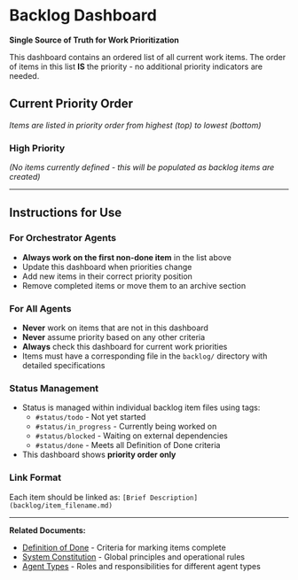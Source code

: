 # Backlog Dashboard

**Single Source of Truth for Work Prioritization**

This dashboard contains an ordered list of all current work items. The order of items in this list **IS** the priority - no additional priority indicators are needed.

## Current Priority Order

*Items are listed in priority order from highest (top) to lowest (bottom)*

### High Priority

*(No items currently defined - this will be populated as backlog items are created)*

---

## Instructions for Use

### For Orchestrator Agents
- **Always work on the first non-done item** in the list above
- Update this dashboard when priorities change
- Add new items in their correct priority position
- Remove completed items or move them to an archive section

### For All Agents
- **Never** work on items that are not in this dashboard
- **Never** assume priority based on any other criteria
- **Always** check this dashboard for current work priorities
- Items must have a corresponding file in the `backlog/` directory with detailed specifications

### Status Management
- Status is managed within individual backlog item files using tags:
  - `#status/todo` - Not yet started
  - `#status/in_progress` - Currently being worked on  
  - `#status/blocked` - Waiting on external dependencies
  - `#status/done` - Meets all Definition of Done criteria
- This dashboard shows **priority order only**

### Link Format
Each item should be linked as: `[Brief Description](backlog/item_filename.md)`

---

**Related Documents:**
- [Definition of Done](documentation/definition_of_done.md) - Criteria for marking items complete
- [System Constitution](prompts/warp.md) - Global principles and operational rules
- [Agent Types](prompts/agents.md) - Roles and responsibilities for different agent types
